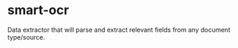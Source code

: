 # smart-ocr
Data extractor that will parse and extract relevant fields from any document type/source.
